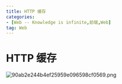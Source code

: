 ```yaml
---
title: HTTP 缓存
categories: 
- [Web -- Knowledge is infinite,前端,Web]
tag: Web
---
```

# HTTP 缓存
![90ab2e244b4ef25959e096598cf0569.png](https://cdn.nlark.com/yuque/0/2023/png/23100954/1699172265661-b9a13c2d-1ada-49df-9785-3d8741721a50.png#averageHue=%23f5f5f5&clientId=u1c031539-2330-4&from=paste&height=723&id=u573442ea&originHeight=994&originWidth=998&originalType=binary&ratio=1.375&rotation=0&showTitle=false&size=204996&status=done&style=none&taskId=u5cc30e85-b126-4e35-9d44-f4577e12386&title=&width=725.8181818181819)
